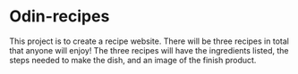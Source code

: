# Odin-recipes
This project is to create a recipe website. There will be three recipes in total that anyone will enjoy! The three recipes will have the ingredients listed, the steps needed to make the dish, and an image of the finish product. 